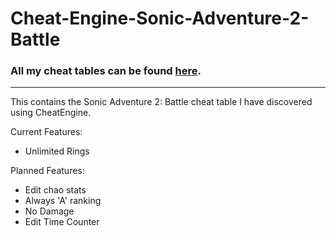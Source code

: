 # Cheat-Engine-Sonic-Adventure-2-Battle

### All my cheat tables can be found [here](https://github.com/CountDer3k/Cheat-Engine-Projects).
---------
This contains the Sonic Adventure 2: Battle cheat table I have discovered using CheatEngine.

Current Features:
  * Unlimited Rings
  
Planned Features:
  * Edit chao stats
  * Always 'A' ranking 
  * No Damage
  * Edit Time Counter
